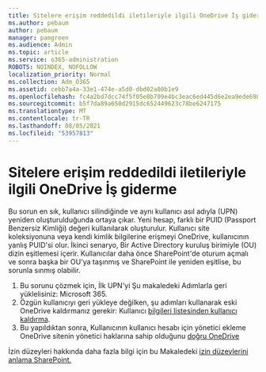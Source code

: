 ```yaml
---
title: Sitelere erişim reddedildi iletileriyle ilgili OneDrive İş giderme
ms.author: pebaum
author: pebaum
manager: pamgreen
ms.audience: Admin
ms.topic: article
ms.service: o365-administration
ROBOTS: NOINDEX, NOFOLLOW
localization_priority: Normal
ms.collection: Adm_O365
ms.assetid: cebb7a4a-33e1-474e-a5d0-dbd02a80b1e9
ms.openlocfilehash: fc4a2bd7dcc74f5f05e8b709e4bc3eac6ed445d6e2ea9ede698abbc8667723ce
ms.sourcegitcommit: b5f7da89a650d2915dc652449623c78be6247175
ms.translationtype: MT
ms.contentlocale: tr-TR
ms.lasthandoff: 08/05/2021
ms.locfileid: "53957813"
---
```

# <a name="troubleshooting-access-denied-messages-to-onedrive-for-business-sites"></a>Sitelere erişim reddedildi iletileriyle ilgili OneDrive İş giderme

Bu sorun en sık, kullanıcı silindiğinde ve aynı kullanıcı asıl adıyla (UPN) yeniden oluşturulduğunda ortaya çıkar. Yeni hesap, farklı bir PUID (Passport Benzersiz Kimliği) değeri kullanılarak oluşturulur. Kullanıcı site koleksiyonuna veya kendi kimlik bilgilerine erişmeyi OneDrive, kullanıcının yanlış PUID'si olur. İkinci senaryo, Bir Active Directory kuruluş birimiyle (OU) dizin eşitlemesi içerir. Kullanıcılar daha önce SharePoint'de oturum açmalı ve sonra başka bir OU'ya taşınmış ve SharePoint ile yeniden eşitlise, bu sorunla sınmış olabilir.

1. Bu sorunu çözmek için, İlk UPN'yi Şu [](https://docs.microsoft.com/microsoft-365/admin/add-users/restore-user)makaledeki Adımlarla geri yüklelisiniz: Microsoft 365.
2. Özgün kullanıcıyı geri yükleye değilken, şu adımları kullanarak eski OneDrive kaldırmanız gerekir: Kullanıcı [bilgileri listesinden kullanıcı kaldırma](). 
3. Bu yapıldıktan sonra, Kullanıcının kullanıcı hesabı için yönetici ekleme OneDrive sitenin yönetici haklarına sahip olduğunu [doğru OneDrive](https://docs.microsoft.com/sharepoint/manage-user-profiles)

İzin düzeyleri hakkında daha fazla bilgi için bu Makaledeki [izin düzeylerini anlama SharePoint.](https://docs.microsoft.com/sharepoint/understanding-permission-levels)

